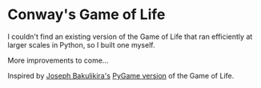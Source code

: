 # Conway's Game of Life
I couldn't find an existing version of the Game of Life that ran efficiently at larger scales in Python, so I built one myself.

More improvements to come...

Inspired by [Joseph Bakulikira's](https://github.com/Josephbakulikira) [PyGame version](https://github.com/Josephbakulikira/Conway-s-Game-of-life---Python) of the Game of Life.
